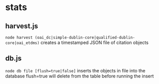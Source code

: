 stats
=====

harvest.js
----------
`node harvest (oai_dc|simple-dublin-core|qualified-dublin-core|oai_etdms)`
creates a timestamped JSON file of citation objects

db.js
-----
`node db file [flush=true|false]`
inserts the objects in file into the database
flush=true will delete from the table before running the insert